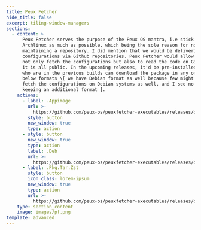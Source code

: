 ```yaml
---
title: Peux Fetcher
hide_title: false
excerpt: tiling-window-managers
sections:
  - content: >
      Peux Fetcher serves the purpose of the Peux OS mantra, i.e stick with
      Archlinux as much as possible, which being the sole reason for not
      maintaining a repository. I did mention that we would be delivering the
      configurations via Github repositories. Peux Fetcher would allow you to,
      not only fetch the configurations but also to read the code on Github as
      it is all public. In the upcoming releases, it'd be pre-installed, those
      who are in the previous builds can download the package in any of the
      below formats \[ we have Debian format as well because few might want to
      fetch the configurations on Debian systems as well, and I see no harm in
      keeping an additional format ].
    actions:
      - label: .Appimage
        url: >-
          https://github.com/peux-os/peuxfetcher-executables/releases/download/v1.0.0/Peux.Fetcher-1.0.0.AppImage
        style: button
        new_window: true
        type: action
      - style: button
        new_window: true
        type: action
        label: .Deb
        url: >-
          https://github.com/peux-os/peuxfetcher-executables/releases/download/v1.0.0/peuxfetcher_1.0.0_amd64.deb
      - label: .Pkg.Tar.Zst
        style: button
        icon_class: lorem-ipsum
        new_window: true
        type: action
        url: >-
          https://github.com/peux-os/peuxfetcher-executables/releases/download/v1.0.0/peuxfetcher-1.0.0-1-x86_64.pkg.tar.zst
    type: section_content
    image: images/pf.png
template: advanced
---
```

